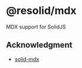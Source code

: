 # @resolid/mdx

MDX support for SolidJS

## Acknowledgment

- [solid-mdx](https://github.com/nksaraf/solid-mdx)
